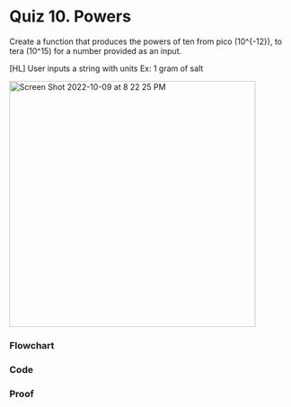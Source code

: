 # Quiz 10. Powers
Create a function that produces the powers of ten from pico (10^{-12}), to tera (10^15) for a number provided as an input.

[HL]  User inputs a string with units Ex: 1 gram of salt 

<img width="438" alt="Screen Shot 2022-10-09 at 8 22 25 PM" src="https://user-images.githubusercontent.com/113817801/194754093-ce07dc8a-9c16-4663-a790-2ef6378d060b.png">



### Flowchart



### Code



### Proof
